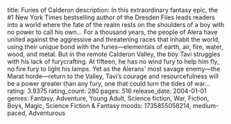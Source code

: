 title: Furies of Calderon
description: In this extraordinary fantasy epic, the #1 New York Times bestselling author of the Dresden Files leads readers into a world where the fate of the realm rests on the shoulders of a boy with no power to call his own... For a thousand years, the people of Alera have united against the aggressive and threatening races that inhabit the world, using their unique bond with the furies—elementals of earth, air, fire, water, wood, and metal. But in the remote Calderon Valley, the boy Tavi struggles with his lack of furycrafting. At fifteen, he has no wind fury to help him fly, no fire fury to light his lamps. Yet as the Alerans’ most savage enemy—the Marat horde—return to the Valley, Tavi’s courage and resourcefulness will be a power greater than any fury, one that could turn the tides of war...
rating: 3.9375
rating_count: 280
pages: 516
release_date: 2004-01-01
genres: Fantasy, Adventure, Young Adult, Science fiction, War, Fiction, Boys, Magic, Science Fiction & Fantasy
moods: 1735855058214, medium-paced, Adventurous